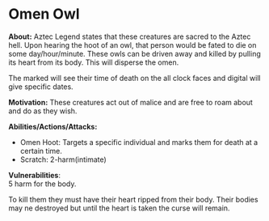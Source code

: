 # Omen Owl
  
**About:** Aztec Legend states that these creatures are sacred to the Aztec hell. Upon hearing the hoot of an owl, that person would be fated to die on some day/hour/minute. These owls can be driven away and killed by pulling its heart from its body. This will disperse the omen.

The marked will see their time of death on the all clock faces and digital will give specific dates.
  
**Motivation:** These creatures act out of malice and are free to roam about and do as they wish. 
  
**Abilities/Actions/Attacks:**  
- Omen Hoot: Targets a specific individual and marks them for death at a certain time.
- Scratch: 2-harm(intimate) 
  
**Vulnerabilities**:  
5 harm for the body.

To kill them they must have their heart ripped from their body. Their bodies may ne destroyed but until the heart is taken the curse will remain.